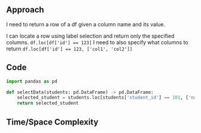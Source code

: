 ## Approach
I need to return a row of a df given a column name and its value.

I can locate a row using label selection and return only the specified columns.
`df.loc[df['id'] == 123]`
I need to also specify what columns to return
`df.loc[df['id'] == 123, ['col1', 'col2']]`
## Code
``` python
import pandas as pd

def selectData(students: pd.DataFrame) -> pd.DataFrame:
    selected_student = students.loc[students['student_id'] == 101, ['name', 'age']]
    return selected_student
```

## Time/Space Complexity